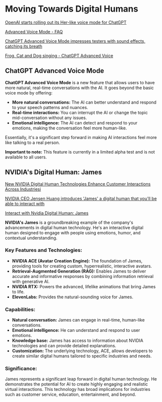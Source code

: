 # Moving Towards Digital Humans

[OpenAI starts rolling out its Her-like voice mode for ChatGPT](https://www.theverge.com/2024/7/30/24209650/openai-chatgpt-advanced-voice-mode)

[Advanced Voice Mode - FAQ](https://help.openai.com/en/articles/9617425-advanced-voice-mode-faq)

[ChatGPT Advanced Voice Mode impresses testers with sound effects, catching its breath](https://arstechnica.com/information-technology/2024/07/when-counting-quickly-openais-new-voice-mode-stops-to-catch-its-breath/)

[Frog, Cat and Dog singing - ChatGPT Advanced Voice](https://www.youtube.com/watch?v=TNkk_TBPTcc)

## ChatGPT Advanced Voice Mode

**ChatGPT Advanced Voice Mode** is a new feature that allows users to have more natural, real-time conversations with the AI. It goes beyond the basic voice mode by offering:

* **More natural conversations:** The AI can better understand and respond to your speech patterns and nuances.
* **Real-time interactions:** You can interrupt the AI or change the topic mid-conversation without any issues.
* **Emotional intelligence:** The AI can detect and respond to your emotions, making the conversation feel more human-like.

Essentially, it's a significant step forward in making AI interactions feel more like talking to a real person. 

**Important to note:** This feature is currently in a limited alpha test and is not available to all users.

## NVIDIA's Digital Human: James

[New NVIDIA Digital Human Technologies Enhance Customer Interactions Across Industriesi](https://blogs.nvidia.com/blog/digital-humans-siggraph-2024/)

[NVIDIA CEO Jensen Huang introduces 'James' a digital human that you'll be able to interact with](https://www.tweaktown.com/news/99685/nvidia-ceo-jensen-huang-introduces-james-digital-human-that-youll-be-able-to-interact-with/index.html)


[Interact with Nvidia Digital Human: James](https://build.nvidia.com/nvidia/digital-humans-virtual-assistant)


**NVIDIA's James** is a groundbreaking example of the company's advancements in digital human technology. He's an interactive digital human designed to engage with people using emotions, humor, and contextual understanding.

### Key Features and Technologies:
* **NVIDIA ACE (Avatar Creation Engine):** The foundation of James, providing tools for creating custom, hyperrealistic, interactive avatars.
* **Retrieval-Augmented Generation (RAG):** Enables James to deliver accurate and informative responses by combining information retrieval with generative AI.
* **NVIDIA RTX:** Powers the advanced, lifelike animations that bring James to life.
* **ElevenLabs:** Provides the natural-sounding voice for James.

### Capabilities:
* **Natural conversation:** James can engage in real-time, human-like conversations.
* **Emotional intelligence:** He can understand and respond to user emotions.
* **Knowledge base:** James has access to information about NVIDIA technologies and can provide detailed explanations.
* **Customization:** The underlying technology, ACE, allows developers to create similar digital humans tailored to specific industries and needs.

### Significance:
James represents a significant leap forward in digital human technology. He demonstrates the potential for AI to create highly engaging and realistic virtual interactions. This technology has broad implications for industries such as customer service, education, entertainment, and beyond.





